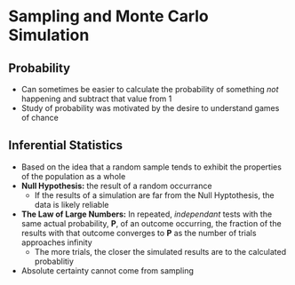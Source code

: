 # Sampling and Monte Carlo Simulation

## Probability
* Can sometimes be easier to calculate the probability of something _not_ happening and subtract that value from 1
* Study of probability was motivated by the desire to understand games of chance

## Inferential Statistics
* Based on the idea that a random sample tends to exhibit the properties of the population as a whole
* **Null Hypothesis:** the result of a random occurrance
    * If the results of a simulation are far from the Null Hyptothesis, the data is likely reliable
* **The Law of Large Numbers:** In repeated, _independant_ tests with the same actual probability, **P**, of an outcome occurring, the fraction of the results with that outcome converges to **P** as the number of trials approaches infinity
    * The more trials, the closer the simulated results are to the calculated probablitiy
* Absolute certainty cannot come from sampling